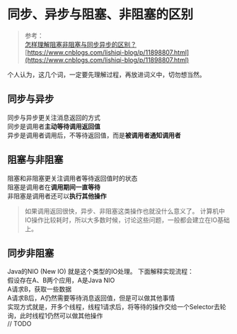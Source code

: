 # 同步、异步与阻塞、非阻塞的区别

> 参考：  
> [怎样理解阻塞非阻塞与同步异步的区别？](https://www.zhihu.com/question/19732473)  
> [https://www.cnblogs.com/lishiqi-blog/p/11898807.html](https://www.cnblogs.com/lishiqi-blog/p/11898807.html)


个人认为，这几个词，一定要先理解过程，再放进词义中，切勿想当然。  

## 同步与异步
同步与异步更关注消息返回的方式  
同步是调用者**主动等待调用返回值**  
异步是调用者调用后，不等待返回值，而是**被调用者通知调用者**  


## 阻塞与非阻塞
阻塞和非阻塞更关注调用者等待返回值时的状态  
阻塞是调用者在**调用期间一直等待**  
非阻塞是调用者还可以**执行其他操作**  

> 如果调用返回很快，异步、非阻塞这类操作也就没什么意义了。
> 计算机中IO操作比较耗时，所以大多数时候，讨论这些问题，一般都会建立在IO基础上。


## 同步非阻塞
Java的NIO (New IO) 就是这个类型的IO处理。
下面解释实现流程：  
假设存在A、B两个应用，A是Java NIO  
A请求B，获取一些数据  
A请求B后，A仍然需要等待消息返回值，但是可以做其他事情  
实现方式就是，开多个线程，线程1请求后，将等待的操作交给一个Selector去轮询，此时线程1仍然可以做其他操作  
// TODO